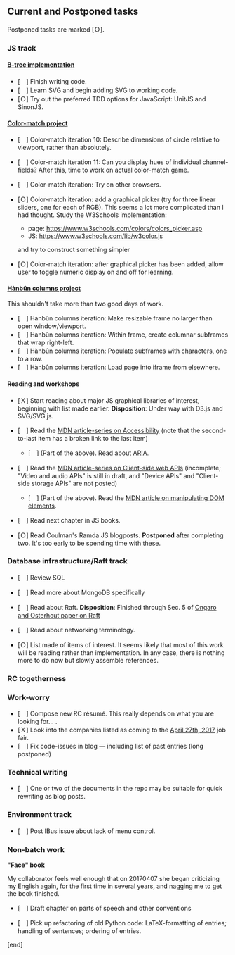 ## Current and Postponed tasks

Postponed tasks are marked [Ｏ].

### **JS track**

#### **[B-tree implementation](b-trees.md)**

 * [　] Finish writing code.
 * [　] Learn SVG and begin adding SVG to working code.
 * [Ｏ] Try out the preferred TDD options for JavaScript: UnitJS and SinonJS. 

#### **[Color-match project](color-match.md)**

 * [　] Color-match iteration 10: Describe dimensions of circle relative to viewport, rather than absolutely.
 * [　] Color-match iteration 11: Can you display hues of individual channel-fields? After this, time to work on actual color-match game.
 * [　] Color-match iteration: Try on other browsers.

 * [Ｏ] Color-match iteration: add a graphical picker (try for three linear sliders, one for each of RGB). This seems a lot more complicated than I had thought. Study the W3Schools implementation:

   * page: https://www.w3schools.com/colors/colors_picker.asp
   * JS: https://www.w3schools.com/lib/w3color.js
   
   and try to construct something simpler

 * [Ｏ] Color-match iteration: after graphical picker has been added, allow user to toggle numeric display on and off for learning.

#### **[Hànbûn columns project](hanbun-columns.md)**

This shouldn't take more than two good days of work.

 * [　] Hànbûn columns iteration: Make resizable frame no larger than open window/viewport.
 * [　] Hànbûn columns iteration: Within frame, create columnar subframes that wrap right-left.
 * [　] Hànbûn columns iteration: Populate subframes with characters, one to a row.
 * [　] Hànbûn columns iteration: Load page into iframe from elsewhere.

#### Reading and workshops

 * [Ｘ] Start reading about major JS graphical libraries of interest, beginning with list made earlier. **Disposition**: Under way with D3.js and SVG/SVG.js.

 * [　] Read the [MDN article-series on Accessibility](https://developer.mozilla.org/en-US/docs/Learn/Accessibility) (note that the second-to-last item has a broken link to the last item)

   * [　] (Part of the above). Read about [ARIA](https://developer.mozilla.org/en-US/docs/Learn/Accessibility/WAI-ARIA_basics).

 * [　] Read the [MDN article-series on Client-side web APIs](https://developer.mozilla.org/en-US/docs/Learn/JavaScript/Client-side_web_APIs) (incomplete; "Video and audio APIs" is still in draft, and "Device APIs" and "Client-side storage APIs" are not posted)
 
   * [　] (Part of the above). Read the [MDN article on manipulating DOM elements](https://developer.mozilla.org/en-US/docs/Learn/JavaScript/Client-side_web_APIs/Manipulating_documents).

 
 * [　] Read next chapter in JS books.
 * [Ｏ] Read Coulman's Ramda.JS blogposts. **Postponed** after completing two. It's too early to be spending time with these.

### **Database infrastructure/Raft track**

 * [　] Review SQL
 * [　] Read more about MongoDB specifically
 * [　] Read about Raft. **Disposition**: Finished through Sec. 5 of [Ongaro and Osterhout paper on Raft](Ongaro_and_Osterhout,_In_search_of_an_understandable_consensus_algorithm_(extended_version).pdf)
 * [　] Read about networking terminology. 

 * [Ｏ] List made of items of interest. It seems likely that most of this work will be reading rather than implementation. In any  case, there is nothing more to do now but slowly assemble references.

### **RC togetherness**


### **Work-worry**

 * [　] Compose new RC résumé. This really depends on what you are looking for… .
 * [Ｘ] Look into the companies listed as coming to the [April 27th, 2017](https://www.recurse.com/events/261) job fair.
 * [　] Fix code-issues in blog — including list of past entries (long postponed)

### **Technical writing**

 * [　] One or two of the documents in the repo may be suitable for quick rewriting as blog posts.

### **Environment track**

 * [　] Post IBus issue about lack of menu control.
 
### Non-batch work

**"Face" book**

My collaborator feels well enough that on 20170407 she began criticizing my English again, for the first time in several years, and nagging me to get the book finished.

 * [　] Draft chapter on parts of speech and other conventions

 * [　] Pick up refactoring of old Python code: LaTeX-formatting of entries; handling of sentences; ordering of entries.


[end]
